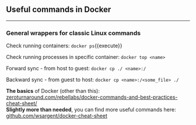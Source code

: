 
## Useful commands in Docker

---
### General wrappers for classic Linux commands

Check running containers:
`docker ps`{{execute}}

Check running processes in specific container:
`docker top <name>`

Forward sync - from host to guest:
`docker cp ./ <name>:/`

Backward sync - from guest to host:
`docker cp <name>:/<some_file> ./`
  

**The basics** of Docker (other than this): [zeroturnaround.com/rebellabs/docker-commands-and-best-practices-cheat-sheet/](https://zeroturnaround.com/rebellabs/docker-commands-and-best-practices-cheat-sheet/)  
**Slightly more than needed**, you can find more useful commands here: [github.com/wsargent/docker-cheat-sheet](https://github.com/wsargent/docker-cheat-sheet)

